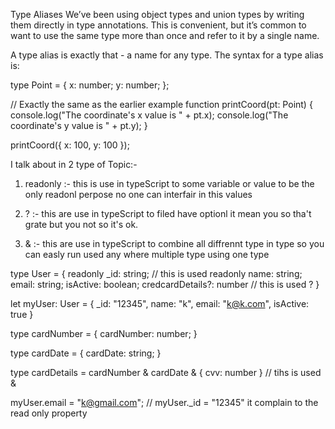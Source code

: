 Type Aliases
We’ve been using object types and union types by writing them directly in type annotations. This is convenient, but it’s common to want to use the same type more than once and refer to it by a single name.

A type alias is exactly that - a name for any type. The syntax for a type alias is:

type Point = {
  x: number;
  y: number;
};
 
// Exactly the same as the earlier example
function printCoord(pt: Point) {
  console.log("The coordinate's x value is " + pt.x);
  console.log("The coordinate's y value is " + pt.y);
}
 
printCoord({ x: 100, y: 100 });

I talk about in 2 type of Topic:-

1. readonly :- this is use in typeScript to some variable or value to be the only readonl perpose no one can interfair in this values

2. ? :- this are use in typeScript to filed have optionl it mean you so tha't grate but you not so it's ok.

3. & :- this are use in typeScript to combine all diffrennt type in type so you can easly run used any where multiple type using one type


type User = {
  readonly _id: string; // this is used readonly 
  name: string;
  email: string;
  isActive: boolean;
  credcardDetails?: number // this is used ?
}

let myUser: User = {
  _id: "12345",
  name: "k",
  email: "k@k.com",
  isActive: true
}

type cardNumber = {
  cardNumber: number;
}

type cardDate = {
  cardDate: string;
}


type cardDetails = cardNumber & cardDate & {
  cvv: number
} // tihs is used &


myUser.email = "k@gmail.com";
// myUser._id = "12345" it complain to the read only property

